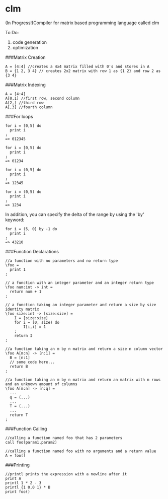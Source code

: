 clm
===

(In Progress!)Compiler for matrix based programming language called clm

To Do:

1. code generation
2. optimization

###Matrix Creation

```
A = [4:4] //creates a 4x4 matrix filled with 0's and stores in A
B = {1 2, 3 4} // creates 2x2 matrix with row 1 as {1 2} and row 2 as {3 4}
```

###Matrix Indexing
```
A = [4:4]
A[0,1] //first row, second column
A[2,] //third row
A[,3] //fourth column

```

###For loops
```
for i = [0,5] do
  print i
;
=> 012345

for i = [0,5) do
  print i
;
=> 01234

for i = (0,5] do
  print i
;
=> 12345

for i = (0,5) do
  print i
;
=> 1234
```

In addition, you can specify the delta of the range by using the 'by' keyword:

```
for i = (5, 0] by -1 do
  print i
;
=> 43210
```

###Function Declarations

```
//a function with no parameters and no return type
\foo =
  print 1
;
```

```
// a function with an integer parameter and an integer return type
\foo num:int -> int =
  return num + 1
;
```

```
// a function taking an integer parameter and return a size by size identity matrix
\foo size:int -> [size:size] =
	I = [size:size]
	for i = [0, size) do
		I[i,i] = 1
	;
	return I
;
```

```
//a function taking an m by n matrix and return a size n column vector
\foo A[m:n] -> [n:1] =
  B = [n:1]
  // some code here...
  return B
;
```

```
//a function taking an m by n matrix and return an matrix with n rows and an unknown amount of columns
\foo A[m:n] -> [n:q] =
  ...
  q = (...)
  ...
  T = (...)
  ...
  return T
;
```

###Function Calling

```
//calling a function named foo that has 2 parameters
call foo(param1,param2)

//calling a function named foo with no arguments and a return value
A = foo()
```

###Printing

```
//printl prints the expression with a newline after it
print A
printl 1 * 2 - 3
printl {1 0,0 1} * B
print foo()
```
